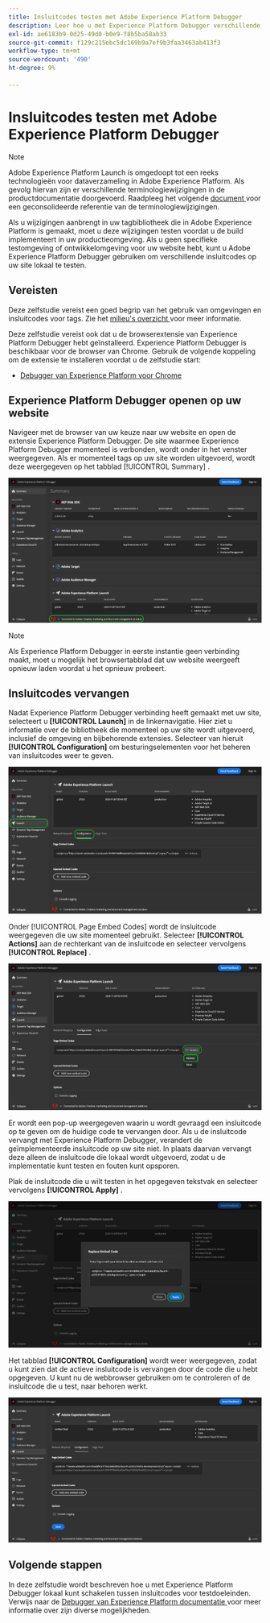 ```yaml
---
title: Insluitcodes testen met Adobe Experience Platform Debugger
description: Leer hoe u met Experience Platform Debugger verschillende insluitcodes voor Adobe Experience Platform op uw website lokaal kunt testen.
exl-id: ae6183b9-0d25-49d0-b0e9-f8b5ba58ab33
source-git-commit: f129c215ebc5dc169b9a7ef9b3faa3463ab413f3
workflow-type: tm+mt
source-wordcount: '490'
ht-degree: 9%

---
```


# Insluitcodes testen met Adobe Experience Platform Debugger

>[!NOTE]
>
>Adobe Experience Platform Launch is omgedoopt tot een reeks technologieën voor dataverzameling in Adobe Experience Platform.  Als gevolg hiervan zijn er verschillende terminologiewijzigingen in de productdocumentatie doorgevoerd. Raadpleeg het volgende [ document ](../../term-updates.md) voor een geconsolideerde referentie van de terminologiewijzigingen.

Als u wijzigingen aanbrengt in uw tagbibliotheek die in Adobe Experience Platform is gemaakt, moet u deze wijzigingen testen voordat u de build implementeert in uw productieomgeving. Als u geen specifieke testomgeving of ontwikkelomgeving voor uw website hebt, kunt u Adobe Experience Platform Debugger gebruiken om verschillende insluitcodes op uw site lokaal te testen.

## Vereisten

Deze zelfstudie vereist een goed begrip van het gebruik van omgevingen en insluitcodes voor tags. Zie het [ milieu&#39;s overzicht ](./environments.md) voor meer informatie.

Deze zelfstudie vereist ook dat u de browserextensie van Experience Platform Debugger hebt geïnstalleerd. Experience Platform Debugger is beschikbaar voor de browser van Chrome. Gebruik de volgende koppeling om de extensie te installeren voordat u de zelfstudie start:

* [ Debugger van Experience Platform voor Chrome ](https://chrome.google.com/webstore/detail/adobe-experience-platform/bfnnokhpnncpkdmbokanobigaccjkpob)

## Experience Platform Debugger openen op uw website

Navigeer met de browser van uw keuze naar uw website en open de extensie Experience Platform Debugger. De site waarmee Experience Platform Debugger momenteel is verbonden, wordt onder in het venster weergegeven. Als er momenteel tags op uw site worden uitgevoerd, wordt deze weergegeven op het tabblad [!UICONTROL Summary] .

![](./images/embed-code-testing/summary.png)

>[!NOTE]
>
>Als Experience Platform Debugger in eerste instantie geen verbinding maakt, moet u mogelijk het browsertabblad dat uw website weergeeft opnieuw laden voordat u het opnieuw probeert.

## Insluitcodes vervangen

Nadat Experience Platform Debugger verbinding heeft gemaakt met uw site, selecteert u **[!UICONTROL Launch]** in de linkernavigatie. Hier ziet u informatie over de bibliotheek die momenteel op uw site wordt uitgevoerd, inclusief de omgeving en bijbehorende extensies. Selecteer van hieruit **[!UICONTROL Configuration]** om besturingselementen voor het beheren van insluitcodes weer te geven.

![](./images/embed-code-testing/launch-tab.png)

Onder [!UICONTROL Page Embed Codes] wordt de insluitcode weergegeven die uw site momenteel gebruikt. Selecteer **[!UICONTROL Actions]** aan de rechterkant van de insluitcode en selecteer vervolgens **[!UICONTROL Replace]** .

![](./images/embed-code-testing/replace.png)

Er wordt een pop-up weergegeven waarin u wordt gevraagd een insluitcode op te geven om de huidige code te vervangen door. Als u de insluitcode vervangt met Experience Platform Debugger, verandert de geïmplementeerde insluitcode op uw site niet. In plaats daarvan vervangt deze alleen de insluitcode die lokaal wordt uitgevoerd, zodat u de implementatie kunt testen en fouten kunt opsporen.

Plak de insluitcode die u wilt testen in het opgegeven tekstvak en selecteer vervolgens **[!UICONTROL Apply]** .

![](./images/embed-code-testing/paste-code.png)

Het tabblad **[!UICONTROL Configuration]** wordt weer weergegeven, zodat u kunt zien dat de actieve insluitcode is vervangen door de code die u hebt opgegeven. U kunt nu de webbrowser gebruiken om te controleren of de insluitcode die u test, naar behoren werkt.

![](./images/embed-code-testing/code-replaced.png)

## Volgende stappen

In deze zelfstudie wordt beschreven hoe u met Experience Platform Debugger lokaal kunt schakelen tussen insluitcodes voor testdoeleinden. Verwijs naar de [ Debugger van Experience Platform documentatie ](../../../debugger/home.md) voor meer informatie over zijn diverse mogelijkheden.
